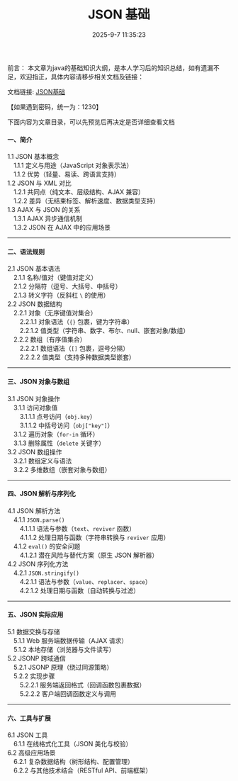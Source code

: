 ﻿---
title: JSON 基础
date: 2025-9-7 11:35:23
tags: 
    - 前端
    - JSON
categories: 
    - 计算机
    - 语法语言
    - JSON
---

前言：
本文章为java的基础知识大纲，是本人学习后的知识总结，如有遗漏不足，欢迎指正，具体内容请移步相关文档及链接：

文档链接: [JSON基础](https://www.mubu.com/doc/6gTu88fgiFL)

【如果遇到密码，统一为：1230】


下面内容为文章目录，可以先预览后再决定是否详细查看文档


#### **一、简介**  
1.1 JSON 基本概念  
　1.1.1 定义与用途（JavaScript 对象表示法）  
　1.1.2 优势（轻量、易读、跨语言支持）  
1.2 JSON 与 XML 对比  
　1.2.1 共同点（纯文本、层级结构、AJAX 兼容）  
　1.2.2 差异（无结束标签、解析速度、数据类型支持）  
1.3 AJAX 与 JSON 的关系  
　1.3.1 AJAX 异步通信机制  
　1.3.2 JSON 在 AJAX 中的应用场景  

---

#### **二、语法规则**  
2.1 JSON 基本语法  
　2.1.1 名称/值对（键值对定义）  
　2.1.2 分隔符（逗号、大括号、中括号）  
　2.1.3 转义字符（反斜杠 `\` 的使用）  
2.2 JSON 数据结构  
　2.2.1 对象（无序键值对集合）  
　　2.2.1.1 对象语法（`{}` 包裹，键为字符串）  
　　2.2.1.2 值类型（字符串、数字、布尔、null、嵌套对象/数组）  
　2.2.2 数组（有序值集合）  
　　2.2.2.1 数组语法（`[]` 包裹，逗号分隔）  
　　2.2.2.2 值类型（支持多种数据类型嵌套）  

---

#### **三、JSON 对象与数组**  
3.1 JSON 对象操作  
　3.1.1 访问对象值  
　　3.1.1.1 点号访问（`obj.key`）  
　　3.1.1.2 中括号访问（`obj["key"]`）  
　3.1.2 遍历对象（`for-in` 循环）  
　3.1.3 删除属性（`delete` 关键字）  
3.2 JSON 数组操作  
　3.2.1 数组定义与语法  
　3.2.2 多维数组（嵌套对象与数组）  

---

#### **四、JSON 解析与序列化**  
4.1 JSON 解析方法  
　4.1.1 `JSON.parse()`  
　　4.1.1.1 语法与参数（`text`、`reviver` 函数）  
　　4.1.1.2 处理日期与函数（字符串转换与 `reviver` 应用）  
　4.1.2 `eval()` 的安全问题  
　　4.1.2.1 潜在风险与替代方案（原生 JSON 解析器）  
4.2 JSON 序列化方法  
　4.2.1 `JSON.stringify()`  
　　4.2.1.1 语法与参数（`value`、`replacer`、`space`）  
　　4.2.1.2 处理日期与函数（自动转换与过滤）  

---

#### **五、JSON 实际应用**  
5.1 数据交换与存储  
　5.1.1 Web 服务端数据传输（AJAX 请求）  
　5.1.2 本地存储（浏览器与文件读写）  
5.2 JSONP 跨域通信  
　5.2.1 JSONP 原理（绕过同源策略）  
　5.2.2 实现步骤  
　　5.2.2.1 服务端返回格式（回调函数包裹数据）  
　　5.2.2.2 客户端回调函数定义与调用  

---

#### **六、工具与扩展**  
6.1 JSON 工具  
　6.1.1 在线格式化工具（JSON 美化与校验）  
6.2 高级应用场景  
　6.2.1 复杂数据结构（树形结构、配置管理）  
　6.2.2 与其他技术结合（RESTful API、前端框架）  

